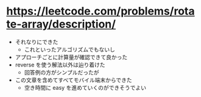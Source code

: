 # https://leetcode.com/problems/rotate-array/description/

- それなりにできた
    - これといったアルゴリズムでもないし
- アプローチごとに計算量が確認できて良かった
- reverse を使う解法以外は辿り着けた
    - 回答例の方がシンプルだったが
- この文章を含めてすべてモバイル端末からできた
    - 空き時間に easy を進めていくのができそうでよい
